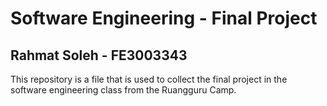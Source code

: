# Software Engineering - Final Project

## Rahmat Soleh - FE3003343

This repository is a file that is used to collect the final project in the software engineering class from the Ruangguru Camp.
